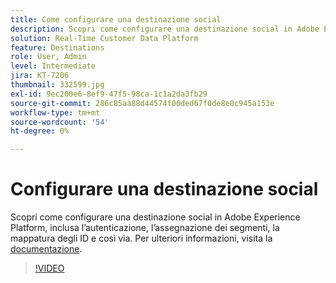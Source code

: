 ```yaml
---
title: Come configurare una destinazione social
description: Scopri come configurare una destinazione social in Adobe Experience Platform, inclusa l’autenticazione, l’assegnazione dei segmenti, la mappatura degli ID e così via.
solution: Real-Time Customer Data Platform
feature: Destinations
role: User, Admin
level: Intermediate
jira: KT-7206
thumbnail: 332599.jpg
exl-id: 9ec200e6-8ef9-47f5-98ca-1c1a2da3fb29
source-git-commit: 286c85aa88d44574f00ded67f0de8e0c945a153e
workflow-type: tm+mt
source-wordcount: '54'
ht-degree: 0%

---
```


# Configurare una destinazione social

Scopri come configurare una destinazione social in Adobe Experience Platform, inclusa l’autenticazione, l’assegnazione dei segmenti, la mappatura degli ID e così via. Per ulteriori informazioni, visita la [documentazione](https://experienceleague.adobe.com/docs/experience-platform/destinations/catalog/social/overview.html?lang=it).

>[!VIDEO](https://video.tv.adobe.com/v/3411786/?learn=on&enablevpops&captions=ita)

